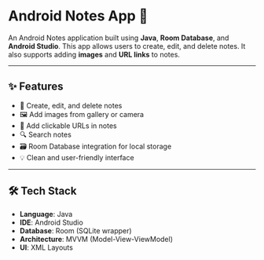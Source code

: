# Android Notes App 📒

An Android Notes application built using **Java**, **Room Database**, and **Android Studio**. This app allows users to create, edit, and delete notes. It also supports adding **images** and **URL links** to notes.

---

## ✨ Features

- 📝 Create, edit, and delete notes
- 🖼️ Add images from gallery or camera
- 🔗 Add clickable URLs in notes
- 🔍 Search notes
- 🗃️ Room Database integration for local storage
- 💡 Clean and user-friendly interface

---

## 🛠️ Tech Stack

- **Language**: Java
- **IDE**: Android Studio
- **Database**: Room (SQLite wrapper)
- **Architecture**: MVVM (Model-View-ViewModel)
- **UI**: XML Layouts
